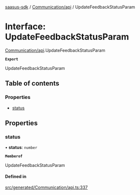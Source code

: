 [saasus-sdk](../README.md) / [Communication/api](../modules/Communication_api.md) / UpdateFeedbackStatusParam

# Interface: UpdateFeedbackStatusParam

[Communication/api](../modules/Communication_api.md).UpdateFeedbackStatusParam

**`Export`**

UpdateFeedbackStatusParam

## Table of contents

### Properties

- [status](Communication_api.UpdateFeedbackStatusParam.md#status)

## Properties

### status

• **status**: `number`

**`Memberof`**

UpdateFeedbackStatusParam

#### Defined in

[src/generated/Communication/api.ts:337](https://github.com/saasus-platform/saasus-sdk-javascript/blob/c67ac22/src/generated/Communication/api.ts#L337)
